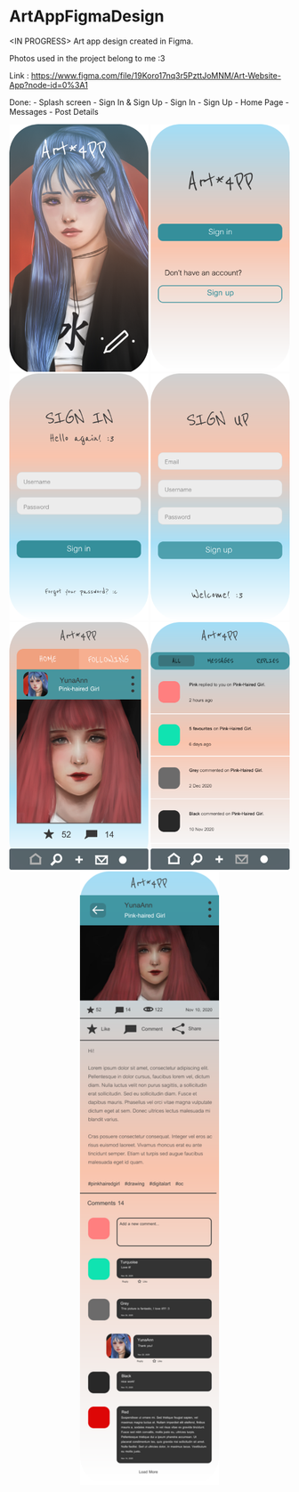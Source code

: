 # ArtAppFigmaDesign
&lt;IN PROGRESS> Art app design created in Figma.

Photos used in the project belong to me :3

Link : https://www.figma.com/file/19Koro17nq3r5PzttJoMNM/Art-Website-App?node-id=0%3A1

Done: 
	- Splash screen
	- Sign In & Sign Up
	- Sign In 
	- Sign Up
	- Home Page
	- Messages
	- Post Details
	
	
<p align="center">
  <img src="https://raw.githubusercontent.com/YunaAnn/ArtAppFigmaDesign/master/SplashScreen.png" width="250" title="hover text">
  <img src="https://raw.githubusercontent.com/YunaAnn/ArtAppFigmaDesign/master/SignIn&SignUp.png" width="250" title="hover text">
  <img src="https://raw.githubusercontent.com/YunaAnn/ArtAppFigmaDesign/master/SignIn.png" width="250" title="hover text">
  <img src="https://raw.githubusercontent.com/YunaAnn/ArtAppFigmaDesign/master/SignUp.png" width="250" title="hover text">
  <img src="https://raw.githubusercontent.com/YunaAnn/ArtAppFigmaDesign/master/HomePage.png" width="250" title="hover text">
  <img src="https://raw.githubusercontent.com/YunaAnn/ArtAppFigmaDesign/master/Messages.png" width="250" title="hover text">
  <img src="https://raw.githubusercontent.com/YunaAnn/ArtAppFigmaDesign/master/PostDetails.png" width="250" title="hover text">
  